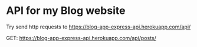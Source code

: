 # API for my Blog website

Try send http requests to https://blog-app-express-api.herokuapp.com/api/

GET: https://blog-app-express-api.herokuapp.com/api/posts/
